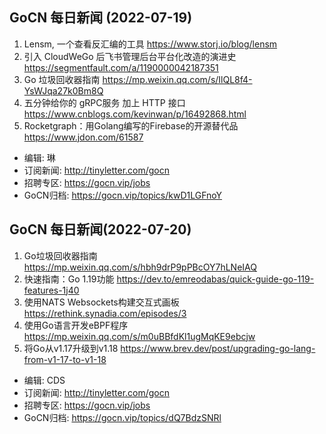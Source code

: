 ## GoCN 每日新闻 (2022-07-19)

1.  Lensm, 一个查看反汇编的工具 https://www.storj.io/blog/lensm
2. 引入 CloudWeGo 后飞书管理后台平台化改造的演进史 https://segmentfault.com/a/1190000042187351
3. Go 垃圾回收器指南 https://mp.weixin.qq.com/s/IlQL8f4-YsWJqa27k0Bm8Q
4. 五分钟给你的 gRPC服务 加上 HTTP 接口 https://www.cnblogs.com/kevinwan/p/16492868.html
5. Rocketgraph：用Golang编写的Firebase的开源替代品 https://www.jdon.com/61587


- 编辑: 琳 
- 订阅新闻: http://tinyletter.com/gocn
- 招聘专区: https://gocn.vip/jobs
- GoCN归档: https://gocn.vip/topics/kwD1LGFnoY

## GoCN 每日新闻(2022-07-20)

1. Go垃圾回收器指南 https://mp.weixin.qq.com/s/hbh9drP9pPBcOY7hLNeIAQ
2. 快速指南：Go 1.19功能 https://dev.to/emreodabas/quick-guide-go-119-features-1j40
3. 使用NATS Websockets构建交互式画板 https://rethink.synadia.com/episodes/3
4. 使用Go语言开发eBPF程序 https://mp.weixin.qq.com/s/m0uBBfdKl1ugMqKE9ebcjw
5. 将Go从v1.17升级到v1.18 https://www.brev.dev/post/upgrading-go-lang-from-v1-17-to-v1-18

* 编辑: CDS
* 订阅新闻: http://tinyletter.com/gocn
* 招聘专区: https://gocn.vip/jobs
* GoCN归档: https://gocn.vip/topics/dQ7BdzSNRl

